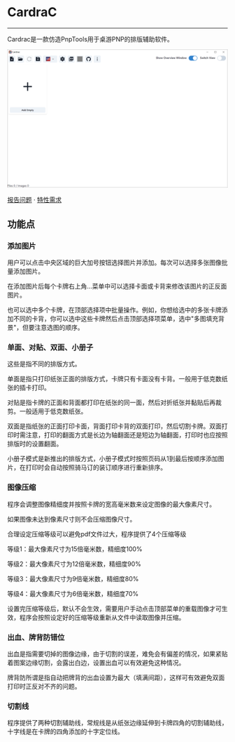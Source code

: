 # CardraC

------

Cardrac是一款仿造PnpTools用于桌游PNP的排版辅助软件。

![app](https://raw.githubusercontent.com/GeorgeChen-666/CardraC/refs/heads/master/doc/image/2025-01-16_144026.png?raw=true)

[报告问题][github-issues-url] · [特性需求][github-issues-url]

[github-issues-url]: https://github.com/GeorgeChen-666/CardraC/issues/new

## 功能点

### 添加图片

用户可以点击中央区域的巨大加号按钮选择图片并添加。每次可以选择多张图像批量添加图片。

在添加图片后每个卡牌右上角…菜单中可以选择卡面或卡背来修改该图片的正反面图片。

也可以选中多个卡牌，在顶部选择项中批量操作。例如，你想给选中的多张卡牌添加不同的卡背，你可以选中这些卡牌然后点击顶部选择项菜单，选中"多图填充背景"，但要注意选图的顺序。

### 单面、对贴、双面、小册子

这些是指不同的排版方式。

单面是指只打印纸张正面的排版方式，卡牌只有卡面没有卡背。一般用于低克数纸张的插卡打印。

对贴是指卡牌的正面和背面都打印在纸张的同一面，然后对折纸张并黏贴后再裁剪。一般适用于低克数纸张。

双面是指纸张的正面打印卡面，背面打印卡背的双面打印，然后切割卡牌。双面打印时需注意，打印的翻面方式是长边为轴翻面还是短边为轴翻面，打印时也应按照排版时的设置翻面。

小册子模式是新推出的排版方式，小册子模式时按照页码从1到最后按顺序添加图片，在打印时会自动按照骑马订的装订顺序进行重新排序。

### 图像压缩

程序会调整图像精细度并按照卡牌的宽高毫米数来设定图像的最大像素尺寸。

如果图像未达到像素尺寸则不会压缩图像尺寸。

合理设定压缩等级可以避免pdf文件过大，程序提供了4个压缩等级

等级1：最大像素尺寸为15倍毫米数，精细度100%

等级2：最大像素尺寸为12倍毫米数，精细度90%

等级3：最大像素尺寸为9倍毫米数，精细度80%

等级4：最大像素尺寸为6倍毫米数，精细度70%

设置完压缩等级后，默认不会生效，需要用户手动点击顶部菜单的重载图像才可生效，程序会按照设定好的压缩等级重新从文件中读取图像并压缩。

### 出血、牌背防错位

出血是指需要切掉的图像边缘，由于切割的误差，难免会有偏差的情况，如果紧贴着图案边缘切割，会露出白边，设置出血可以有效避免这种情况。

牌背防所谓是指自动把牌背的出血设置为最大（填满间距），这样可有效避免双面打印时正反对不齐的问题。

### 切割线

程序提供了两种切割辅助线，常规线是从纸张边缘延伸到卡牌四角的切割辅助线，十字线是在卡牌的四角添加的十字定位线。
